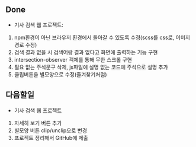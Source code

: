 ## Done
- 기사 검색 웹 프로젝트:
1. npm환경이 아닌 브라우저 환경에서 돌아갈 수 있도록 수정(scss를 css로, 이미지 경로 수정)
2. 검색 결과 없을 시 검색어랑 결과 없다고 화면에 출력하는 기능 구현
3. intersection-observer 객체를 통해 무한 스크롤 구현
4. 필요 없는 주석문구 삭제, js파일에 설명 없는 코드에 주석으로 설명 추가
5. 클립버튼을 별모양으로 수정(즐겨찾기처럼)

## 다음할일
- 기사 검색 웹 프로젝트
1. 자세히 보기 버튼 추가
2. 별모양 버튼 clip/unclip으로 변경
3. 프로젝트 정리해서 GitHub에 제출
